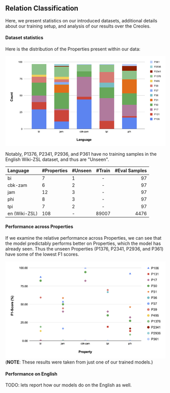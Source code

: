 ## Relation Classification

Here, we present statistics on our introduced datasets, additional details about our training setup, 
and analysis of our results over the Creoles.

#### Dataset statistics

Here is the distribution of the Properties present within our data:

![properties](images/count_property_lang.png)

Notably, P1376, P2341, P2936, and P361 have no training samples in the English Wiki-ZSL dataset, and thus are "Unseen".

| Language      | #Properties | #Unseen | #Train  | #Eval Samples | 
|:--------------|:------------|:--------|:-------:|--------------:|
| bi            | 7           | 1       |    -    |            97 | 
| cbk-zam       | 6           | 2       |    -    |            97 | 
| jam           | 12          | 3       |    -    |            97 | 
| phi           | 8           | 3       | -       |            97 | 
| tpi           | 7           | 2       |    -    |            97 |
| en (Wiki-ZSL) | 108         | -       |  89007  |          4476 | 


#### Performance across Properties

If we examine the relative performance across Properties, we can see that the model predictably performs better on 
Properties, which the model has already seen. Thus the unseen Properties (P1376, P2341, P2936, and P361) have some 
of the lowest F1 scores.

![properties](images/macro_f1_property.png)
(**NOTE**: These results were taken from just one of our trained models.)

#### Performance on English

TODO: lets report how our models do on the English as well. 